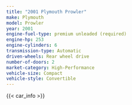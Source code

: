 ```yaml
---
title: "2001 Plymouth Prowler"
make: Plymouth
model: Prowler
year: 2001
engine-fuel-type: premium unleaded (required)
engine-hp: 253
engine-cylinders: 6
transmission-type: Automatic
driven-wheels: Rear wheel drive
number-of-doors: 2
market-category: High-Performance
vehicle-size: Compact
vehicle-style: Convertible
---
```


{{< car_info >}}

